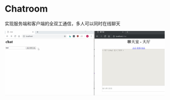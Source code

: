 # Chatroom

实现服务端和客户端的全双工通信，多人可以同时在线聊天

![message](https://github.com/Mrju1y/Chatroom/blob/master/chatroom.gif)